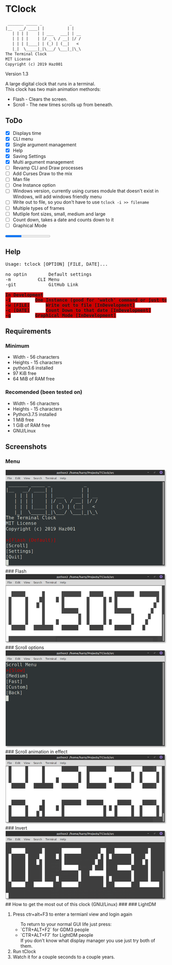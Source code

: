 # TClock
```
 _______ _____ _            _
|__   __/ ____| |          | |
   | | | |    | | ___   ___| | __
   | | | |    | |/ _ \ / __| |/ /
   | | | |____| | (_) | (__|   <
   |_|  \_____|_|\___/ \___|_|\_\
The Terminal Clock
MIT License
Copyright (c) 2019 Haz001
```
Version 1.3

A large digital clock that runs in a terminal. <br/>
This clock has two main animation methords:

- Flash - Clears the screen.</li>
- Scroll - The new times scrolls up from beneath.</li>


## ToDo
- [x] Displays time
- [x] CLI menu
- [x] Single argument management
- [x] Help
- [x] Saving Settings
- [x] Multi argument management
- [ ] Revamp CLI and Draw processes
- [ ] Add Curses Draw to the mix
- [ ] Man file
- [ ] One Instance option
- [ ] Windows version, currently using curses module that doesn't exist in Windows, will add windows friendly menu
- [ ] Write out to file, so you don't have to use ```tclock -i >> filename```
- [ ] Multiple types of frames
- [ ] Mutliple font sizes, small, medium and large
- [ ] Count down, takes a date and counts down to it
- [ ] Graphical Mode

<progress value="5" max="14">35.7%</progress>

## Help

<pre>Usage: tclock [OPTION] [FILE, DATE]...

no optin		Default settings
-m			CLI Menu
-git			GitHub Link

<span style="background-color:#CC0000"><b>In Development</b></span>
<span style="background-color:#CC0000"><b>-i</b></span>			<span style="background-color:#CC0000"><b>One Instance (good for &apos;watch&apos; command or just to check time) [InDevelopment]</b></span>
<span style="background-color:#CC0000"><b>-w [FILE]</b></span>		<span style="background-color:#CC0000"><b>Write out to file [InDevelopment]</b></span>
<span style="background-color:#CC0000"><b>-c [DATE]</b></span>		<span style="background-color:#CC0000"><b>Count Down to that date [InDevelopment]</b></span>
<span style="background-color:#CC0000"><b>-g</b></span>			<span style="background-color:#CC0000"><b>Graphical Mode [InDevelopment]</b></span>
</pre>

## Requirements
### Minimum

- Width - 56 characters
- Heights - 15 characters
- python3.6 installed
- 97 KiB free
- 64 MiB of RAM free


### Recomended (been tested on)

- Width - 56 characters
- Heights - 15 characters
- Python3.7.5 installed
- 1 MiB free
- 1 GiB of RAM free
- GNU/Linux


## Screenshots
### Menu
<img src="img2.png"/>
### Flash
<img src="img1.png"/>
### Scroll options
<img src="img3.png"/>
### Scroll animation in effect
<img src="img4.png"/>
### Invert
<img src="img5.png"/>
## How to get the most out of this clock (GNU/Linux)
###
### LightDM
<ol>
  <li>Press ctr+alt+F3 to enter a termianl view and login again</li>
    <ul>
        To return to your normal GUI life just press:
        <li>`CTR+ALT+F2` for GDM3 people</li>
        <li>`CTR+ALT+F7` for LightDM people</li>
        If you don't know what display manager you use just try both of them.
    </ul>
  <li>Run tClock</li>
  <li>Watch it for a couple seconds to a couple years.</li>
</ol>

<!--
## How to get the most out of this clock (windows)

<ol>
  <li>Install python3.x from <a href="https://www.python.org/downloads/release/python-372/">python.org</a>.</li>
  <li>Double click the python file and then when cmd opens it press F11 to go fullscreen</li>
</ol>
-->
